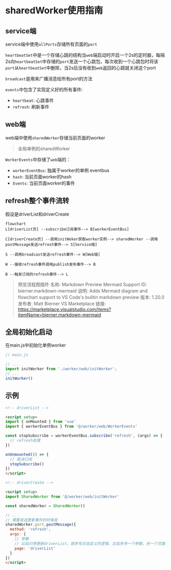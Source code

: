 # sharedWorker使用指南

## service端

service端中使用`allPorts`存储所有页面的`port`

`heartbeatSet`中是一个存储心跳的结构当`web`端启动时开启一个2s的定时器，每隔2s向`heartbeatSet`中存储的`port`发送一个心跳包，每次收到一个心跳包时将该`port`从`heartbeatSet`中删除，当2s后没有收到`web`返回的心跳就关闭这个port

`broadcast`是用来广播消息给所有port的方法

`events`中包含了实现定义好的所有事件:

- `heartbeat`: 心跳事件
- `refresh`: 刷新事件

## web端

web端中使用`sharedWorker`存储当前页面的worker
> 全局单例的sharedWorker

`WorkerEvents`中存储了`web`端的：

- `workerEventBus`: 独属于worker的单例 eventbus
- `hash`: 当前页面worker的hash
- `Events`: 当前页面worker的事件

## refresh整个事件流转

假设是driverList和driverCreate

```mermaid
flowchart
L[driverList页] --subscribe订阅事件--> B[workerEventBus]

C[driverCreate页] --调用initWoker获取worker实例--> sharedWorker --调用postMessage发送refresh事件--> S[Service端]

S --调用broadcast发送refresh事件--> W[Web端]

W --接收refresh事件调用publish发布事件--> B

B --触发订阅的refresh事件--> L
```

> 预览流程图插件
>名称: Markdown Preview Mermaid Support
>ID: bierner.markdown-mermaid
>说明: Adds Mermaid diagram and flowchart support to VS Code's builtin markdown preview
>版本: 1.20.0
>发布者: Matt Bierner
>VS Marketplace 链接: <https://marketplace.visualstudio.com/items?itemName=bierner.markdown-mermaid>

## 全局初始化启动

在main.js中初始化单例worker

```js
// main.js

// ...
import initWorker from './worker/web/initWorker';
// ...
initWorker()
```

## 示例

```html
<!-- driverList -->

<script setup>
import { onMounted } from 'vue'
import { workerEventBus } from '@/worker/web/WorkerEvents'

const stopSubscribe = workerEventBus.subscribe('refresh', (args) => {
  // refresh处理
})

onUnmounted(() => {
  // 取消订阅
  stopSubscribe()
})
</script>
```

```html
<!-- driverCreate -->

<script setup>
import SharedWorker from '@/worker/web/initWorker'

const sharedWorker = SharedWorker()

// ...
// 需要发送更新事件的时候发
sharedWorker.port.postMessage({
  method: 'refresh',
  args: {
    // 参数
    // 比如只想更新driverList，就多写点自定义的逻辑，比如多传一个参数，另一个页面收到之后看是不是跟他有关系
    page: 'driverList'
  }
})
</script>
```
